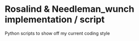 # Rosalind & Needleman_wunch implementation / script
Python scripts to show off my current coding style
